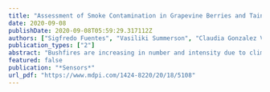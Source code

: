 ```yaml
---
title: "Assessment of Smoke Contamination in Grapevine Berries and Taint in Wines Due to Bushfires Using a Low-Cost E-Nose and an Artificial Intelligence Approach"
date: 2020-09-08
publishDate: 2020-09-08T05:59:29.317112Z
authors: ["Sigfredo Fuentes", "Vasiliki Summerson", "Claudia Gonzalez Viejo", "Eden Tongson", "Nir Lipovetzky", "Kerry L Wilkinson", "Colleen Szeto", "Ranjith R Unnithan"]
publication_types: ["2"]
abstract: "Bushfires are increasing in number and intensity due to climate change. A newly developed low-cost electronic nose (e-nose) was tested on wines made from grapevines exposed to smoke in field trials. E-nose readings were obtained from wines from five experimental treatments: (i) low-density smoke exposure (LS), (ii) high-density smoke exposure (HS), (iii) high-density smoke exposure with in-canopy misting (HSM), and two controls: (iv) control (C; no smoke treatment) and (v) control with in-canopy misting (CM; no smoke treatment). These e-nose readings were used as inputs for machine learning algorithms to obtain a classification model, with treatments as targets and seven neurons, with 97% accuracy in the classification of 300 samples into treatments as targets (Model 1). Models 2 to 4 used 10 neurons, with 20 glycoconjugates and 10 volatile phenols as targets, measured: in berries one hour after smoke (Model 2; R = 0.98; R2 = 0.95; b = 0.97); in berries at harvest (Model 3; R = 0.99; R2 = 0.97; b = 0.96); in wines (Model 4; R = 0.99; R2 = 0.98; b = 0.98). Model 5 was based on the intensity of 12 wine descriptors determined via a consumer sensory test (Model 5; R = 0.98; R2 = 0.96; b = 0.97). These models could be used by winemakers to assess near real-time smoke contamination levels and to implement amelioration strategies to minimize smoke taint in wines following bushfires."
featured: false
publication: "*Sensors*"
url_pdf: "https://www.mdpi.com/1424-8220/20/18/5108"
---
```


